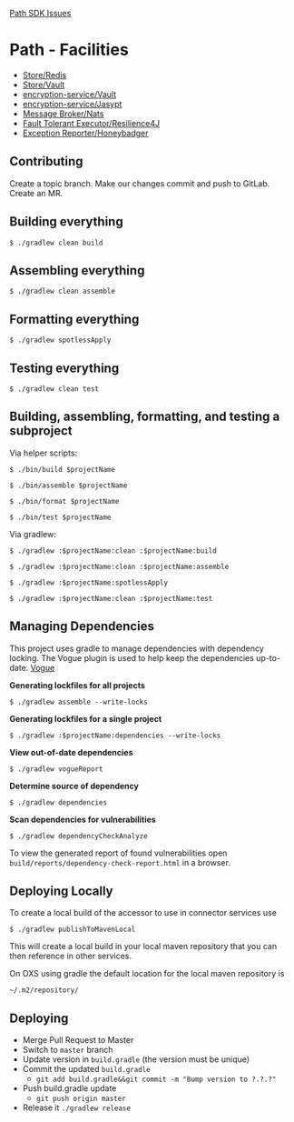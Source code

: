 [Path SDK Issues](https://gitlab.mx.com/groups/mx/money-experiences/path/path-issues/-/issues?scope=all&utf8=%E2%9C%93&state=opened&label_name[]=Path%20SDK)

# Path - Facilities

* [Store/Redis](store/redis/README.md)
* [Store/Vault](store/vault/README.md)
* [encryption-service/Vault](encryption-service/vault/README.md)
* [encryption-service/Jasypt](encryption-service/Jasypt/README.md)
* [Message Broker/Nats](message-broker/nats/README.md)
* [Fault Tolerant Executor/Resilience4J](fault-tolerant-executor/resilience4j/README.md)
* [Exception Reporter/Honeybadger](exception-reporter/honeybadger/README.md)

## Contributing
Create a topic branch. Make our changes commit and push to GitLab. Create an MR.

## Building everything

```shell
$ ./gradlew clean build
```

## Assembling everything

```shell
$ ./gradlew clean assemble
```

## Formatting everything

```shell
$ ./gradlew spotlessApply
```

## Testing everything

```shell
$ ./gradlew clean test
```

## Building, assembling, formatting, and testing a subproject

Via helper scripts:

```shell
$ ./bin/build $projectName
```

```shell
$ ./bin/assemble $projectName
```

```shell
$ ./bin/format $projectName
```

```shell
$ ./bin/test $projectName
```

Via gradlew:

```shell
$ ./gradlew :$projectName:clean :$projectName:build
```

```shell
$ ./gradlew :$projectName:clean :$projectName:assemble
```

```shell
$ ./gradlew :$projectName:spotlessApply
```

```shell
$ ./gradlew :$projectName:clean :$projectName:test
```

## Managing Dependencies

This project uses gradle to manage dependencies with dependency locking. The Vogue plugin is used to help keep the dependencies up-to-date. [Vogue](https://gitlab.mx.com/path/vogue)

**Generating lockfiles for all projects**

```shell
$ ./gradlew assemble --write-locks
```

**Generating lockfiles for a single project**

```shell
$ ./gradlew :$projectName:dependencies --write-locks
```

**View out-of-date dependencies**

```shell
$ ./gradlew vogueReport
```

**Determine source of dependency**

```shell
$ ./gradlew dependencies
```

**Scan dependencies for vulnerabilities**

```shell
$ ./gradlew dependencyCheckAnalyze
```
To view the generated report of found vulnerabilities open `build/reports/dependency-check-report.html` in a browser.

## Deploying Locally

To create a local build of the accessor to use in connector services use

```shell
$ ./gradlew publishToMavenLocal
```
This will create a local build in your local maven repository that you can
then reference in other services.

On OXS using gradle the default location for the local maven repository is
```shell
~/.m2/repository/
```

## Deploying

* Merge Pull Request to Master
* Switch to `master` branch
* Update version in `build.gradle` (the version must be unique)
* Commit the updated `build.gradle`
    * `git add build.gradle&&git commit -m "Bump version to ?.?.?"`
* Push build.gradle update
    * `git push origin master`
* Release it `./gradlew release`
